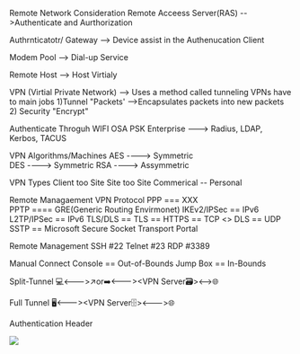 Remote Network Consideration 
Remote Acceess Server(RAS)
  -->Authenticate and Aurthorization

Authrnticatotr/ Gateway 
  --> Device assist in the Authenucation Client

  Modem Pool 
    --> Dial-up Service 

  Remote Host 
    --> Host Virtialy

VPN (Virtial Private Network)
  --> Uses a method called tunneling 
  VPNs have to main jobs
   1)Tunnel "Packets'
     -->Encapsulates packets into new packets 
   2) Security "Encrypt"

 Authenticate Throguh WIFI
   OSA
   PSK
   Enterprise ---> Radius, LDAP, Kerbos, TACUS
   
  VPN Algorithms/Machines
  AES ----> Symmetric   
  DES ----> Symmetric 
  RSA ----> Assymmetric 

VPN Types 
Client too Site 
Site too Site 
Commerical -- Personal

Remote Managaement 
VPN Protocol 
  PPP === XXX  
  PPTP ====
  GRE(Generic Routing Envirmonet)
  IKEv2/IPSec == IPv6
  L2TP/IPSec  == IPv6
  TLS/DLS == TLS == HTTPS == TCP <> DLS == UDP
  SSTP == Microsoft Secure Socket Transport Portal 

Remote Management 
SSH #22
Telnet #23
RDP #3389

Manual Connect 
Console == Out-of-Bounds 
Jump Box == In-Bounds

Split-Tunnel
  💻<--->↗️or➡️<---><VPN Server🗃️><-->🌐

Full Tunnel
  🖥️<---><VPN Server🗄️><--->🌐

Authentication Header


<img src="https://files.codingninjas.in/article_images/tunneling-with-vpn-0-1646582660.webp">
